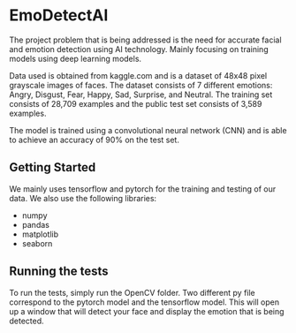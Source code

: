 # EmoDetectAI
The project problem that is being addressed is the need for accurate facial and emotion detection using AI technology. Mainly focusing on training models using deep learning models.

Data used is obtained from kaggle.com and is a dataset of 48x48 pixel grayscale images of faces. The dataset consists of 7 different emotions: Angry, Disgust, Fear, Happy, Sad, Surprise, and Neutral. The training set consists of 28,709 examples and the public test set consists of 3,589 examples.

The model is trained using a convolutional neural network (CNN) and is able to achieve an accuracy of 90% on the test set.

## Getting Started
We mainly uses tensorflow and pytorch for the training and testing of our data. We also use the following libraries:
* numpy
* pandas
* matplotlib
* seaborn


## Running the tests
To run the tests, simply run the OpenCV folder. Two different py file correspond to the pytorch model and the tensorflow model. This will open up a window that will detect your face and display the emotion that is being detected.